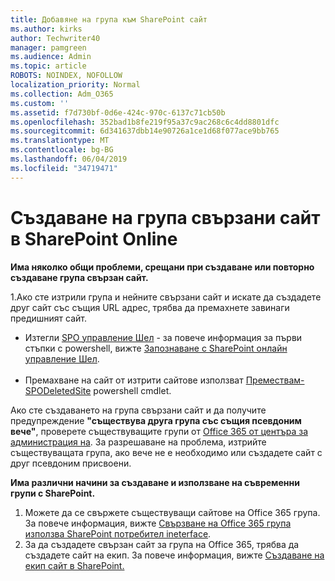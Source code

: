 ```yaml
---
title: Добавяне на група към SharePoint сайт
ms.author: kirks
author: Techwriter40
manager: pamgreen
ms.audience: Admin
ms.topic: article
ROBOTS: NOINDEX, NOFOLLOW
localization_priority: Normal
ms.collection: Adm_O365
ms.custom: ''
ms.assetid: f7d730bf-0d6e-424c-970c-6137c71cb50b
ms.openlocfilehash: 352bad1b8fe219f95a37c9ac268c6c4dd8801dfc
ms.sourcegitcommit: 6d341637dbb14e90726a1ce1d68f077ace9bb765
ms.translationtype: MT
ms.contentlocale: bg-BG
ms.lasthandoff: 06/04/2019
ms.locfileid: "34719471"
---
```

# <a name="create-group-connected-site-in-sharepoint-online"></a>Създаване на група свързани сайт в SharePoint Online

<p><strong>Има няколко общи проблеми, срещани при създаване или повторно създаване група свързан сайт.&nbsp;</strong></p>  <p>1.Ако сте изтрили група и нейните свързани сайт и искате да създадете друг сайт със същия URL адрес, трябва да премахнете завинаги предишният сайт.</p>  <ul>  <li>Изтегли <a title="SPO управление Шел" href="https://support.office.com/en-ie/article/introduction-to-the-sharepoint-online-management-shell-c16941c3-19b4-4710-8056-34c034493429">SPO управление Шел</a> - за повече информация за първи стъпки с powershell, вижте <a title="запознаване с SharePoint онлайн управление Шел" href="https://docs.microsoft.com/en-us/powershell/module/sharepoint-online/remove-sposite?view=sharepoint-ps">Запознаване с SharePoint онлайн управление Шел</a>. <br /><br /></li>  <li>Премахване на сайт от изтрити сайтове използват <a title="премахване-SPODeletedSite" href="https://docs.microsoft.com/en-us/powershell/module/sharepoint-online/remove-sposite?view=sharepoint-ps">Премествам-SPODeletedSite</a> powershell cmdlet.</li>  </ul>  <p>Ако сте създаването на група свързани сайт и да получите предупреждение <strong>"съществува друга група със същия псевдоним вече"</strong>, проверете съществуващите групи от <a title="Office 365 от центъра за администриране на" href="https://admin.microsoft.com/Adminportal/Home?source=applauncher#/groups">Office 365 от центъра за администрация на</a>. За разрешаване на проблема, изтрийте съществуващата група, ако вече не е необходимо или създадете сайт с друг псевдоним присвоени.&nbsp;</p>  <p><strong>Има различни начини за създаване и използване на съвременни групи с SharePoint.&nbsp;</strong></p>  <ol>  <li>Можете да се свържете съществуващи сайтове на Office 365 група. За повече информация, вижте <a title="свързване на Office 365 група използва SharePoint потребител ineterface" href="https://docs.microsoft.com/en-us/sharepoint/dev/transform/modernize-connect-to-office365-group#connect-an-office-365-group-using-the-sharepoint-user-interface">Свързване на Office 365 група използва SharePoint потребител ineterface</a>.</li>  <li>За да създадете свързан сайт за група на Office 365, трябва да създадете сайт на екип. За повече информация, вижте <a title="създаване на екипен сайт в SharePoint" href="https://support.office.com/en-us/article/create-a-team-site-in-sharepoint-ef10c1e7-15f3-42a3-98aa-b5972711777d">Създаване на екип сайт в SharePoint.</a></li>  </ol>

